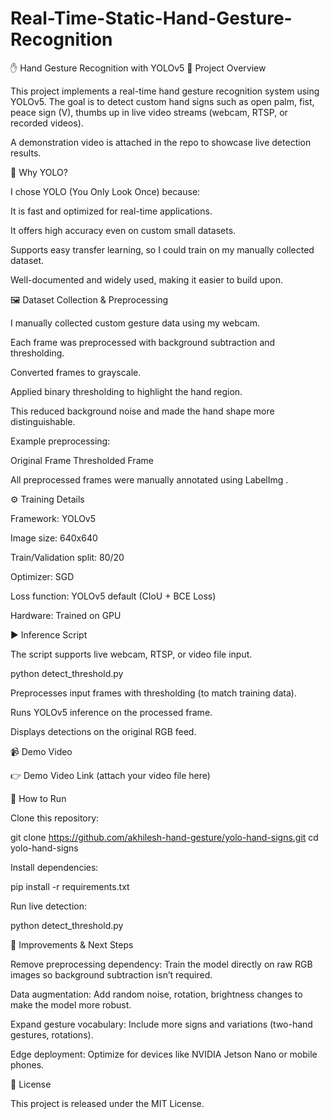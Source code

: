 # Real-Time-Static-Hand-Gesture-Recognition

✋ Hand Gesture Recognition with YOLOv5
📌 Project Overview

This project implements a real-time hand gesture recognition system using YOLOv5.
The goal is to detect custom hand signs such as open palm, fist, peace sign (V), thumbs up in live video streams (webcam, RTSP, or recorded videos).

A demonstration video is attached in the repo to showcase live detection results.

🎯 Why YOLO?

I chose YOLO (You Only Look Once) because:

It is fast and optimized for real-time applications.

It offers high accuracy even on custom small datasets.

Supports easy transfer learning, so I could train on my manually collected dataset.

Well-documented and widely used, making it easier to build upon.

🖼️ Dataset Collection & Preprocessing

I manually collected custom gesture data using my webcam.

Each frame was preprocessed with background subtraction and thresholding.

Converted frames to grayscale.

Applied binary thresholding to highlight the hand region.

This reduced background noise and made the hand shape more distinguishable.

Example preprocessing:

Original Frame	Thresholded Frame

	

All preprocessed frames were manually annotated using LabelImg
.

⚙️ Training Details

Framework: YOLOv5

Image size: 640x640

Train/Validation split: 80/20

Optimizer: SGD

Loss function: YOLOv5 default (CIoU + BCE Loss)

Hardware: Trained on GPU

▶️ Inference Script

The script supports live webcam, RTSP, or video file input.

python detect_threshold.py


Preprocesses input frames with thresholding (to match training data).

Runs YOLOv5 inference on the processed frame.

Displays detections on the original RGB feed.

📹 Demo Video

👉 Demo Video Link
 (attach your video file here)

🚀 How to Run

Clone this repository:

git clone https://github.com/akhilesh-hand-gesture/yolo-hand-signs.git
cd yolo-hand-signs


Install dependencies:

pip install -r requirements.txt


Run live detection:

python detect_threshold.py

🔮 Improvements & Next Steps

Remove preprocessing dependency:
Train the model directly on raw RGB images so background subtraction isn’t required.

Data augmentation:
Add random noise, rotation, brightness changes to make the model more robust.

Expand gesture vocabulary:
Include more signs and variations (two-hand gestures, rotations).

Edge deployment:
Optimize for devices like NVIDIA Jetson Nano or mobile phones.

📜 License

This project is released under the MIT License.
